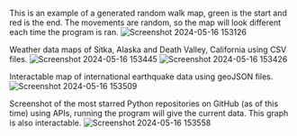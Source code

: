 This is an example of a generated random walk map, green is the start and red is the end. The movements are random, so the map will look different each time the program is ran.
![Screenshot 2024-05-16 153126](https://github.com/drewstephenson/learning_plotly_matplotlib/assets/116836139/a3511c53-976f-451b-ab82-a59d63fcc6bf)

Weather data maps of Sitka, Alaska and Death Valley, California using CSV files.
![Screenshot 2024-05-16 153445](https://github.com/drewstephenson/learning_plotly_matplotlib/assets/116836139/a10d04a0-883b-46fe-b96e-578b3a1870c2)
![Screenshot 2024-05-16 153426](https://github.com/drewstephenson/learning_plotly_matplotlib/assets/116836139/682059c3-02cb-42fc-8118-d76490c9b5c5)

Interactable map of international earthquake data using geoJSON files.
![Screenshot 2024-05-16 153509](https://github.com/drewstephenson/learning_plotly_matplotlib/assets/116836139/2d64a8e9-7975-4b56-94d5-13de5e42eb95)

Screenshot of the most starred Python repositories on GitHub (as of this time) using APIs, running the program will give the current data. This graph is also interactable.
![Screenshot 2024-05-16 153558](https://github.com/drewstephenson/learning_plotly_matplotlib/assets/116836139/dd929c45-4604-491a-8a0b-1b609c42d6c4)
